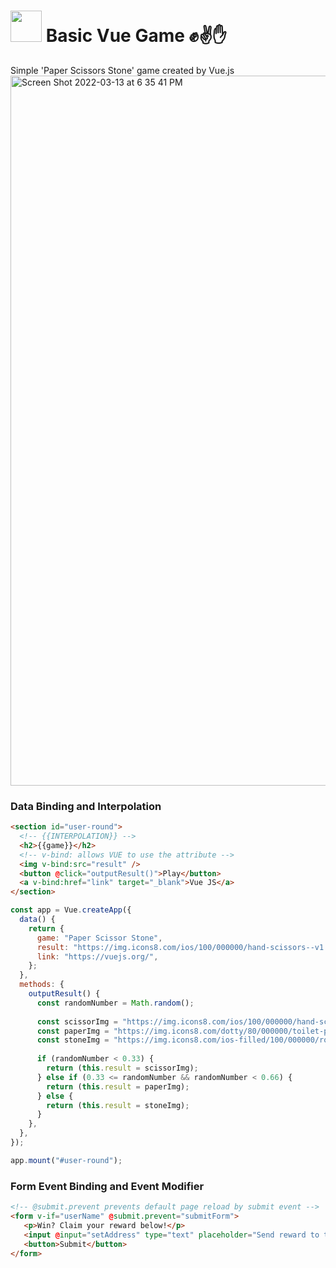 # <img width="50" src="https://user-images.githubusercontent.com/10693128/159541759-59467dc6-e720-4bff-85cb-bf0f85aa75c2.jpeg" /> Basic Vue Game :fist::v::hand:
Simple 'Paper Scissors Stone' game created by Vue.js
<img width="1136" alt="Screen Shot 2022-03-13 at 6 35 41 PM" src="https://user-images.githubusercontent.com/10693128/158074149-a6041b1c-4389-45e6-a9da-43f67a05654a.png">


### Data Binding and Interpolation
```html
<section id="user-round">
  <!-- {{INTERPOLATION}} -->
  <h2>{{game}}</h2>
  <!-- v-bind: allows VUE to use the attribute -->
  <img v-bind:src="result" />
  <button @click="outputResult()">Play</button>
  <a v-bind:href="link" target="_blank">Vue JS</a>
</section>
```

```javascript
const app = Vue.createApp({
  data() {
    return {
      game: "Paper Scissor Stone",
      result: "https://img.icons8.com/ios/100/000000/hand-scissors--v1.png",
      link: "https://vuejs.org/",
    };
  },
  methods: {
    outputResult() {
      const randomNumber = Math.random();
      
      const scissorImg = "https://img.icons8.com/ios/100/000000/hand-scissors--v1.png";
      const paperImg = "https://img.icons8.com/dotty/80/000000/toilet-paper.png";
      const stoneImg = "https://img.icons8.com/ios-filled/100/000000/rock.png";
     
      if (randomNumber < 0.33) {
        return (this.result = scissorImg);
      } else if (0.33 <= randomNumber && randomNumber < 0.66) {
        return (this.result = paperImg);
      } else {
        return (this.result = stoneImg);
      }
    },
  },
});

app.mount("#user-round");

```


### Form Event Binding and Event Modifier
```html
<!-- @submit.prevent prevents default page reload by submit event -->
<form v-if="userName" @submit.prevent="submitForm">
   <p>Win? Claim your reward below!</p>
   <input @input="setAddress" type="text" placeholder="Send reward to this address!" />
   <button>Submit</button>
</form>
```
